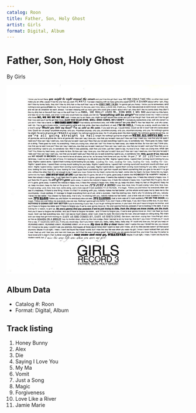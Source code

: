 ```yaml
---
catalog: Roon
title: Father, Son, Holy Ghost
artist: Girls
format: Digital, Album
---
```


# Father, Son, Holy Ghost

By Girls

![](../../assets/albumcovers/Girls-Father__Son__Holy_Ghost.png)

## Album Data

- Catalog #: Roon
- Format: Digital, Album


## Track listing


1. Honey Bunny
2. Alex
3. Die
4. Saying I Love You
5. My Ma
6. Vomit
7. Just a Song
8. Magic
9. Forgiveness
10. Love Like a River
11. Jamie Marie

